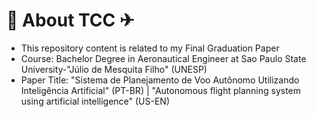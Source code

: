 # 🧠 About TCC ✈

- This repository content is related to my Final Graduation Paper
- Course: Bachelor Degree in Aeronautical Engineer at Sao Paulo State University-"Júlio de Mesquita Filho" (UNESP)
- Paper Title: "Sistema de Planejamento de Voo Autônomo Utilizando Inteligência Artificial" (PT-BR) | "Autonomous flight planning system using artificial intelligence" (US-EN)